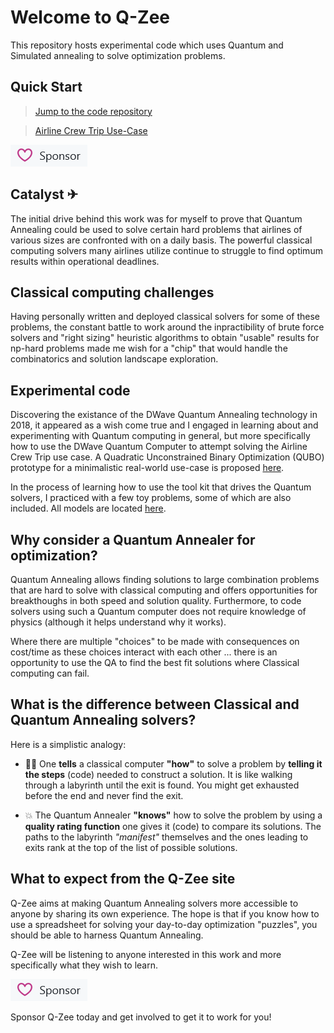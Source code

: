 # Welcome to Q-Zee

This repository hosts experimental code which uses Quantum and Simulated annealing to solve optimization problems.

## Quick Start

>[Jump to the code repository](https://github.com/Q-Zee/DWave)

>[Airline Crew Trip Use-Case](https://github.com/Q-Zee/DWave/tree/main/Quzzi)

[![Github Sponsorship](img/sponsorqzee2.png)](https://github.com/sponsors/Q-Zee)

## Catalyst ✈
The initial drive behind this work was for myself to prove that Quantum Annealing could be used to solve certain hard problems that airlines of various sizes are confronted with on a daily basis. The powerful classical computing solvers many airlines utilize continue to struggle to find optimum results within operational deadlines.

## Classical computing challenges
Having personally written and deployed classical solvers for some of these problems, the constant battle to work around the inpractibility of brute force solvers and "right sizing" heuristic algorithms to obtain "usable" results for np-hard problems made me wish for a "chip" that would handle the combinatorics and solution landscape exploration. 

## Experimental code
Discovering the existance of the DWave Quantum Annealing technology in 2018, it appeared as a wish come true and I engaged in learning about and experimenting with Quantum computing in general, but more specifically how to use the DWave Quantum Computer to attempt solving the Airline Crew Trip use case. A Quadratic Unconstrained Binary Optimization (QUBO) prototype for a minimalistic real-world use-case is proposed [here](https://github.com/Q-Zee/DWave/tree/main/Quzzi).

In the process of learning how to use the tool kit that drives the Quantum solvers, I practiced with a few toy problems, some of which are also included. All models are located [here](https://github.com/Q-Zee/DWave).

## Why consider a Quantum Annealer for optimization?

Quantum Annealing allows finding solutions to large combination problems that are hard to solve with classical computing and offers opportunities for breakthoughs in both speed and solution quality. Furthermore, to code solvers using such a Quantum computer does not require knowledge of physics (although it helps understand why it works). 

Where there are multiple "choices" to be made with consequences on cost/time as these choices interact with each other ... there is an opportunity to use the QA to find the best fit solutions where Classical computing can fail.

## What is the difference between Classical and Quantum Annealing solvers?

Here is a simplistic analogy: 

- 🚶‍♀️ One **tells** a classical computer **"how"** to solve a problem by **telling it the steps** (code) needed to construct a solution. It is like walking through a labyrinth until the exit is found. You might get exhausted before the end and never find the exit.

- 💥 The Quantum Annealer **"knows"** how to solve the problem by using a **quality rating function** one gives it (code) to compare its solutions. The paths to the labyrinth _"manifest"_ themselves and the ones leading to exits rank at the top of the list of possible solutions.

## What to expect from the Q-Zee site

Q-Zee aims at making Quantum Annealing solvers more accessible to anyone by sharing its own experience. The hope is that if you know how to use a spreadsheet for solving your day-to-day optimization "puzzles", you should be able to harness Quantum Annealing.

Q-Zee will be listening to anyone interested in this work and more specifically what they wish to learn.

[![Github Sponsorship](img/sponsorqzee2.png)](https://github.com/sponsors/Q-Zee)

Sponsor Q-Zee today and get involved to get it to work for you!

<!---
Q-Zee/Q-Zee is a ✨ special ✨ repository because its `README.md` (this file) appears on your GitHub profile.
You can click the Preview link to take a look at your changes.
--->
